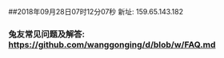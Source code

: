 ##2018年09月28日07时12分07秒 新址: 159.65.143.182
### 兔友常见问题及解答: https://github.com/wanggonging/d/blob/w/FAQ.md
